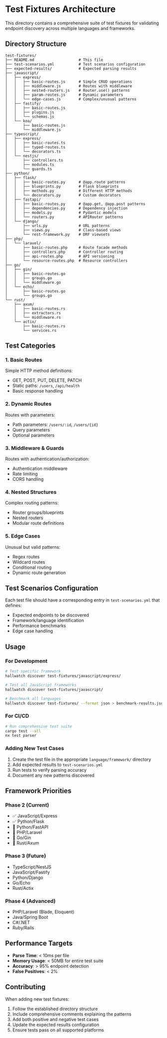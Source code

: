 # Test Fixtures Architecture

This directory contains a comprehensive suite of test fixtures for validating endpoint discovery across multiple languages and frameworks.

## Directory Structure

```
test-fixtures/
├── README.md                    # This file
├── test-scenarios.yml           # Test scenarios configuration
├── expected-results/            # Expected parsing results
├── javascript/
│   ├── express/
│   │   ├── basic-routes.js      # Simple CRUD operations
│   │   ├── middleware.js        # Routes with middleware
│   │   ├── nested-routers.js    # Router.use() patterns
│   │   ├── param-routes.js      # Dynamic parameters
│   │   └── edge-cases.js        # Complex/unusual patterns
│   ├── fastify/
│   │   ├── basic-routes.js
│   │   ├── plugins.js
│   │   └── schemas.js
│   └── koa/
│       ├── basic-routes.js
│       └── middleware.js
├── typescript/
│   ├── express/
│   │   ├── basic-routes.ts
│   │   ├── typed-routes.ts
│   │   └── decorators.ts
│   └── nestjs/
│       ├── controllers.ts
│       ├── modules.ts
│       └── guards.ts
├── python/
│   ├── flask/
│   │   ├── basic-routes.py      # @app.route patterns
│   │   ├── blueprints.py        # Flask blueprints
│   │   ├── methods.py           # Different HTTP methods
│   │   └── decorators.py        # Custom decorators
│   ├── fastapi/
│   │   ├── basic-routes.py      # @app.get, @app.post patterns
│   │   ├── dependencies.py      # Dependency injection
│   │   ├── models.py            # Pydantic models
│   │   └── routers.py           # APIRouter patterns
│   └── django/
│       ├── urls.py              # URL patterns
│       ├── views.py             # Class-based views
│       └── rest-framework.py    # DRF viewsets
├── php/
│   └── laravel/
│       ├── basic-routes.php     # Route facade methods
│       ├── controllers.php      # Controller routing
│       ├── api-routes.php       # API versioning
│       └── resource-routes.php  # Resource controllers
├── go/
│   ├── gin/
│   │   ├── basic-routes.go
│   │   ├── groups.go
│   │   └── middleware.go
│   └── echo/
│       ├── basic-routes.go
│       └── groups.go
└── rust/
    ├── axum/
    │   ├── basic-routes.rs
    │   ├── extractors.rs
    │   └── middleware.rs
    └── actix/
        ├── basic-routes.rs
        └── services.rs
```

## Test Categories

### 1. Basic Routes
Simple HTTP method definitions:
- GET, POST, PUT, DELETE, PATCH
- Static paths: `/users`, `/api/health`
- Basic response handling

### 2. Dynamic Routes
Routes with parameters:
- Path parameters: `/users/:id`, `/users/{id}`
- Query parameters
- Optional parameters

### 3. Middleware & Guards
Routes with authentication/authorization:
- Authentication middleware
- Rate limiting
- CORS handling

### 4. Nested Structures
Complex routing patterns:
- Router groups/blueprints
- Nested routers
- Modular route definitions

### 5. Edge Cases
Unusual but valid patterns:
- Regex routes
- Wildcard routes
- Conditional routing
- Dynamic route generation

## Test Scenarios Configuration

Each test file should have a corresponding entry in `test-scenarios.yml` that defines:
- Expected endpoints to be discovered
- Framework/language identification
- Performance benchmarks
- Edge case handling

## Usage

### For Development
```bash
# Test specific framework
hallwatch discover test-fixtures/javascript/express/

# Test all JavaScript frameworks
hallwatch discover test-fixtures/javascript/

# Benchmark all languages
hallwatch discover test-fixtures/ --format json > benchmark-results.json
```

### For CI/CD
```bash
# Run comprehensive test suite
cargo test --all
nx test parser
```

### Adding New Test Cases

1. Create the test file in the appropriate `language/framework/` directory
2. Add expected results to `test-scenarios.yml`
3. Run tests to verify parsing accuracy
4. Document any new patterns discovered

## Framework Priorities

### Phase 2 (Current)
- ✅ JavaScript/Express 
- ✅ Python/Flask
- 🎯 Python/FastAPI
- 🎯 PHP/Laravel
- 🎯 Go/Gin
- 🎯 Rust/Axum

### Phase 3 (Future)
- TypeScript/NestJS
- JavaScript/Fastify
- Python/Django
- Go/Echo
- Rust/Actix

### Phase 4 (Advanced)
- PHP/Laravel (Blade, Eloquent)
- Java/Spring Boot
- C#/.NET
- Ruby/Rails

## Performance Targets

- **Parse Time**: < 10ms per file
- **Memory Usage**: < 50MB for entire test suite
- **Accuracy**: > 95% endpoint detection
- **False Positives**: < 2%

## Contributing

When adding new test fixtures:
1. Follow the established directory structure
2. Include comprehensive comments explaining the patterns
3. Add both positive and negative test cases
4. Update the expected results configuration
5. Ensure tests pass on all supported platforms
